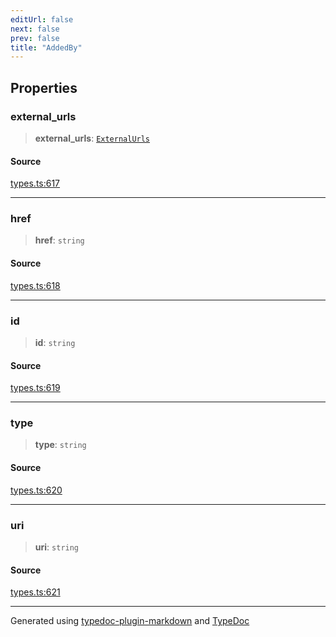 ```yaml
---
editUrl: false
next: false
prev: false
title: "AddedBy"
---
```


## Properties

### external\_urls

> **external\_urls**: [`ExternalUrls`](/api/interfaces/externalurls/)

#### Source

[types.ts:617](https://github.com/fostertheweb/spotify-web-sdk/blob/8d95f4b/src/types.ts#L617)

***

### href

> **href**: `string`

#### Source

[types.ts:618](https://github.com/fostertheweb/spotify-web-sdk/blob/8d95f4b/src/types.ts#L618)

***

### id

> **id**: `string`

#### Source

[types.ts:619](https://github.com/fostertheweb/spotify-web-sdk/blob/8d95f4b/src/types.ts#L619)

***

### type

> **type**: `string`

#### Source

[types.ts:620](https://github.com/fostertheweb/spotify-web-sdk/blob/8d95f4b/src/types.ts#L620)

***

### uri

> **uri**: `string`

#### Source

[types.ts:621](https://github.com/fostertheweb/spotify-web-sdk/blob/8d95f4b/src/types.ts#L621)

***

Generated using [typedoc-plugin-markdown](https://www.npmjs.com/package/typedoc-plugin-markdown) and [TypeDoc](https://typedoc.org/)
